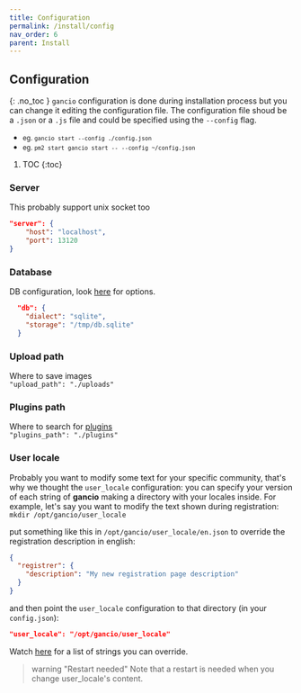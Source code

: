 ```yaml
---
title: Configuration
permalink: /install/config
nav_order: 6
parent: Install
---
```


## Configuration
{: .no_toc }
`gancio` configuration is done during installation process but you can change it editing the configuration file.
The configuration file shoud be a `.json` or a `.js` file and could be specified using the `--config` flag.

- <small>eg. `gancio start --config ./config.json`</small>
- <small>eg. `pm2 start gancio start -- --config ~/config.json`</small>

1. TOC
{:toc}

### Server
This probably support unix socket too

```json
"server": {
    "host": "localhost",
    "port": 13120
}
```

### Database
DB configuration, look [here](https://sequelize.org/v6/class/src/sequelize.js~Sequelize.html#instance-constructor-constructor) for options.
```json
  "db": {
    "dialect": "sqlite",
    "storage": "/tmp/db.sqlite"
  }
```
### Upload path
Where to save images  
`"upload_path": "./uploads"`

### Plugins path
Where to search for [plugins](/usage/plugins)  
`"plugins_path": "./plugins"`

### User locale
Probably you want to modify some text for your specific community, that's
why we thought the `user_locale` configuration: you can specify your version of
each string of **gancio** making a directory with your locales inside.
For example, let's say you want to modify the text shown during registration:  
`mkdir /opt/gancio/user_locale`  

put something like this in `/opt/gancio/user_locale/en.json` to override the registration description in
english:  
```json
{
  "registrer": {
    "description": "My new registration page description"
  }
}
```  
and then point the `user_locale` configuration to that directory (in your `config.json`):  
```json
"user_locale": "/opt/gancio/user_locale"
```  
Watch [here](https://framagit.org/les/gancio/tree/master/locales) for a
list of strings you can override.

> warning "Restart needed"
> Note that a restart is needed when you change user_locale's content.
